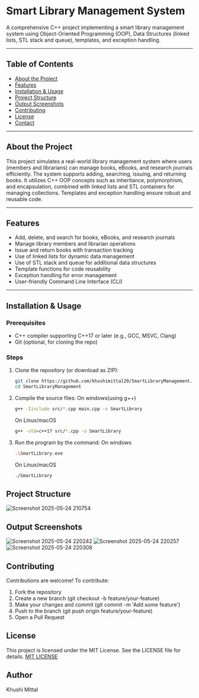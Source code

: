 # Smart Library Management System

A comprehensive C++ project implementing a smart library management system using Object-Oriented Programming (OOP), Data Structures (linked lists, STL stack and queue), templates, and exception handling.

---

## Table of Contents

- [About the Project](#about-the-project)  
- [Features](#features)  
- [Installation & Usage](#installation-&-usage)   
- [Project Structure](#project-structure)
- [Output Screenshots](#output-screenshots) 
- [Contributing](#contributing)  
- [License](#license)  
- [Contact](#contact)  

---

## About the Project

This project simulates a real-world library management system where users (members and librarians) can manage books, eBooks, and research journals efficiently. The system supports adding, searching, issuing, and returning books. It utilizes C++ OOP concepts such as inheritance, polymorphism, and encapsulation, combined with linked lists and STL containers for managing collections. Templates and exception handling ensure robust and reusable code.

---

## Features

- Add, delete, and search for books, eBooks, and research journals  
- Manage library members and librarian operations  
- Issue and return books with transaction tracking  
- Use of linked lists for dynamic data management  
- Use of STL stack and queue for additional data structures  
- Template functions for code reusability  
- Exception handling for error management  
- User-friendly Command Line Interface (CLI)

---

## Installation & Usage

### Prerequisites

- C++ compiler supporting C++17 or later (e.g., GCC, MSVC, Clang)  
- Git (optional, for cloning the repo)

### Steps

1. Clone the repository (or download as ZIP):  
   ```bash
   git clone https://github.com/khushimittal20/SmartLibraryManagement.git
   cd SmartLibraryManagement
2. Compile the source files:
   On windows(using g++)
   ```bash
   g++ -Iinclude src/*.cpp main.cpp -o SmartLibrary
   ```
   On Linux/macOS
   ```bash
   g++ -std=c++17 src/*.cpp -o SmartLibrary
3. Run the program by the command:
   On windows
   ```bash
   .\SmartLibrary.exe
   ```
   On Linux/macOS
   ```bash
   ./SmartLibrary
   ```

## Project Structure
![Screenshot 2025-05-24 210754](https://github.com/user-attachments/assets/fee616cb-748c-4bd3-a91a-abd95a80c124)


## Output Screenshots

![Screenshot 2025-05-24 220242](https://github.com/user-attachments/assets/fa01ad65-ef0c-494c-a53f-cadb92ce7e26)
![Screenshot 2025-05-24 220257](https://github.com/user-attachments/assets/64620169-fc5c-4ab3-b1cf-e268ab16fa4e)
![Screenshot 2025-05-24 220308](https://github.com/user-attachments/assets/bb351a7c-2a88-47de-86a9-e2fd8af247ea)


## Contributing
Contributions are welcome! To contribute:
1. Fork the repository
2. Create a new branch (git checkout -b feature/your-feature)
3. Make your changes and commit (git commit -m 'Add some feature')
4. Push to the branch (git push origin feature/your-feature)
5. Open a Pull Request

## License
This project is licensed under the MIT License. See the LICENSE file for details.
[MIT LICENSE](https://opensource.org/license/MIT)

## Author
Khushi Mittal




